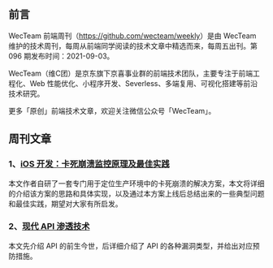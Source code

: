 ## 前言

WecTeam 前端周刊（<https://github.com/wecteam/weekly>）是由 WecTeam 维护的技术周刊，每周从前端同学阅读的技术文章中精选而来，每周五出刊。第 096 期发布时间：2021-09-03。

WecTeam（维C团）是京东旗下京喜事业群的前端技术团队，主要专注于前端工程化、Web 性能优化、小程序开发、Severless、多端复用、可视化搭建等前沿技术研究。

更多「原创」前端技术文章，欢迎关注微信公众号「WecTeam」。

## 周刊文章

### 1、[iOS 开发：卡死崩溃监控原理及最佳实践](https://juejin.cn/post/6995073965903331365)

本文作者自研了一套专门用于定位生产环境中的卡死崩溃的解决方案，本文将详细的介绍该方案的思路和具体实现，以及通过本方案上线后总结出来的一些典型问题和最佳实践，期望对大家有所启发。

### 2、[现代 API 渗透技术](https://mp.weixin.qq.com/s/gwW0ZDJoTx6WgAtwKaCv1w)

本文先介绍 API 的前生今世，后详细介绍了 API 的各种漏洞类型，并给出对应预防措施。
